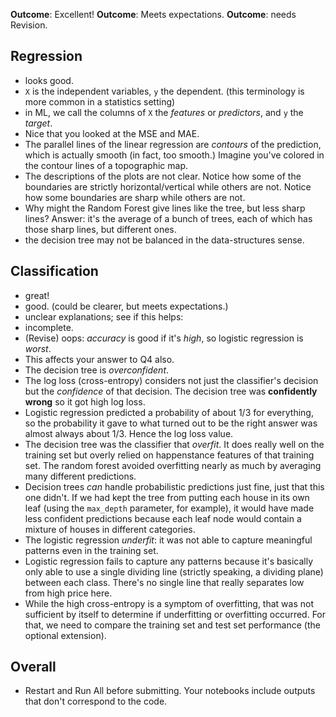 **Outcome**: Excellent!
**Outcome**: Meets expectations.
**Outcome**: needs Revision.

## Regression

- looks good.
- `X` is the independent variables, `y` the dependent. (this terminology is more common in a statistics setting)
- in ML, we call the columns of `X` the *features* or *predictors*, and `y` the *target*.
- Nice that you looked at the MSE and MAE.
- The parallel lines of the linear regression are *contours* of the prediction, which is actually smooth (in fact, too smooth.) Imagine you've colored in the contour lines of a topographic map.
- The descriptions of the plots are not clear. Notice how some of the boundaries are strictly horizontal/vertical while others are not. Notice how some boundaries are sharp while others are not.
- Why might the Random Forest give lines like the tree, but less sharp lines? Answer: it's the average of a bunch of trees, each of which has those sharp lines, but different ones.
- the decision tree may not be balanced in the data-structures sense.

## Classification

- great!
- good. (could be clearer, but meets expectations.)
- unclear explanations; see if this helps:
- incomplete.
- (Revise) oops: *accuracy* is good if it's *high*, so logistic regression is *worst*.
- This affects your answer to Q4 also.
- The decision tree is *overconfident*.
- The log loss (cross-entropy) considers not just the classifier's decision but the *confidence* of that decision. The decision tree was **confidently wrong** so it got high log loss.
- Logistic regression predicted a probability of about 1/3 for everything, so the probability it gave to what turned out to be the right answer was almost always about 1/3. Hence the log loss value.
- The decision tree was the classifier that *overfit*. It does really well on the training set but overly relied on happenstance features of that training set. The random forest avoided overfitting nearly as much by averaging many different predictions.
- Decision trees *can* handle probabilistic predictions just fine, just that this one didn't. If we had kept the tree from putting each house in its own leaf (using the `max_depth` parameter, for example), it would have made less confident predictions because each leaf node would contain a mixture of houses in different categories.
- The logistic regression *underfit*: it was not able to capture meaningful patterns even in the training set.
- Logistic regression fails to capture any patterns because it's basically only able to use a single dividing line (strictly speaking, a dividing plane) between each class. There's no single line that really separates low from high price here.
- While the high cross-entropy is a symptom of overfitting, that was not sufficient by itself to determine if underfitting or overfitting occurred. For that, we need to compare the training set and test set performance (the optional extension).

## Overall

- Restart and Run All before submitting. Your notebooks include outputs that don't correspond to the code.
